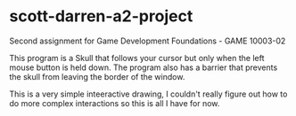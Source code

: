 # scott-darren-a2-project
Second assignment for Game Development Foundations - GAME 10003-02

This program is a Skull that follows your cursor but only when the left mouse button is held down. 
The program also has a barrier that prevents the skull from leaving the border of the window. 

This is a very simple inteeractive drawing, I couldn't really figure out how to do more complex interactions so this is all I have for now. 

